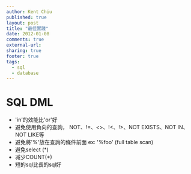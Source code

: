 ```yaml
---
author: Kent Chiu
published: true
layout: post
title: "最佳實踐"
date: 2012-01-08
comments: true
external-url:
sharing: true
footer: true
tags:
  - sql
  - database
---
```




SQL DML
=======

-   'in'的效能比'or'好
-   避免使用負向的查詢， NOT、!=、\<\>、!\<、!\>、NOT EXISTS、NOT
    IN、NOT LIKE等
-   避免將'%'放在查詢的條件前面 ex: '%foo' (full table scan)
-   避免select (\*)
-   减少COUNT(\*)
-   短的sql比長的sql好


